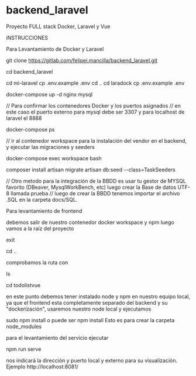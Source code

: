 # backend_laravel

Proyecto FULL stack Docker, Laravel y Vue

iNSTRUCCIONES

Para Levantamiento de Docker y Laravel

git clone https://gitlab.com/felipei.mancilla/backend_laravel.git

cd backend_laravel

cd mi-laravel
cp .env.example .env
cd ..
cd laradock
cp .env.example .env

docker-compose up -d nginx mysql

// Para confirmar los contenedores Docker y los puertos asignados
// en este caso el puerto externo para mysql debe ser 3307 y para localhost de laravel el 8888

docker-compose ps

// ir al contenedor workspace para la instalación del vendor en el backend, y ejecutar las migraciones y seeders

docker-compose exec workspace bash

composer install
artisan migrate
artisan db:seed --class=TaskSeeders

// Otro metodo para la integración de la BBDD es usar tu gestor de MYSQL favorito (DBeaver, MysqlWorkBench, etc) luego crear la Base de datos UTF-8 llamada prueba
// luego de crear la BBDD tenemos importar el archivo .SQL en la carpeta docs/SQL.

Para levantamiento de frontend

debemos salir de nuestro contenedor docker workspace y npm luego vamos a la raíz del proyecto

exit

cd ..

comprobamos la ruta con

ls

cd todolistvue

en este punto debemos tener instalado node y npm en nuestro equipo local, ya que el frontend esta completamente separado del backend y su "dockerización", usaremos nuestro node local y ejecutamos

sudo npm install o puede ser npm install
Esto es para crear la carpeta node_modules

para el levantamiento del servicio ejecutar

npm run serve

nos indicará la dirección y puerto local y externo para su visualización.
Ejemplo http://localhost:8081/
